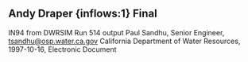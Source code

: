 ## Andy Draper {inflows:1} Final
IN94 from DWRSIM Run 514 output
Paul Sandhu, Senior Engineer, tsandhu@osp.water.ca.gov
California Department of Water Resources, 1997-10-16, Electronic Document
